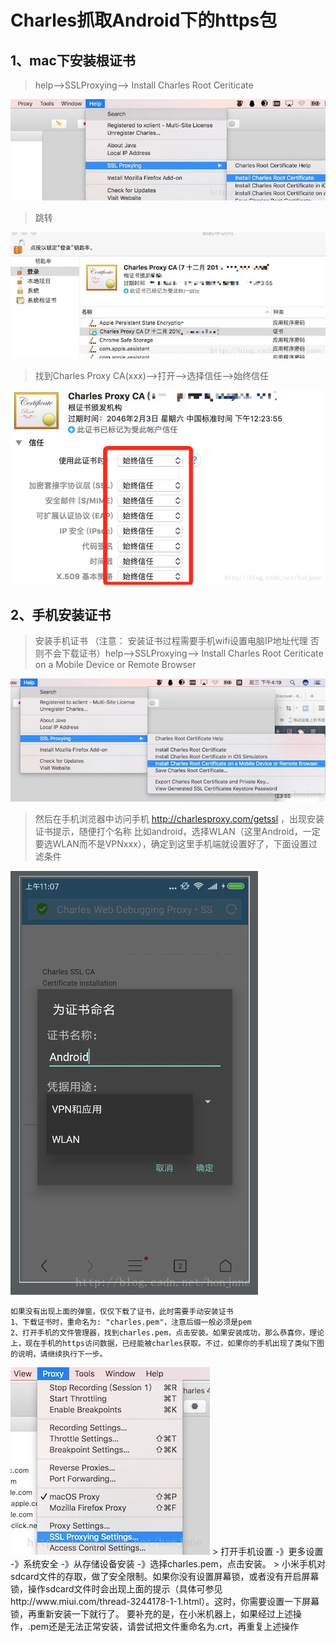 # Charles抓取Android下的https包

## 1、mac下安装根证书

> help–>SSLProxying–> Install Charles Root Ceriticate
<img src="./img/1.jpeg"/>

> 跳转
<img src="./img/2.jpeg"/>

> 找到Charles Proxy CA(xxx)——>打开——>选择信任——>始终信任
<img src="./img/3.jpeg"/>

## 2、手机安装证书

> 安装手机证书 （注意： 安装证书过程需要手机wifi设置电脑IP地址代理 否则不会下载证书）help–>SSLProxying–> Install Charles Root Ceriticate on a Mobile Device or Remote Browser
<img src="./img/4.jpeg" />

> 然后在手机浏览器中访问手机 http://charlesproxy.com/getssl ，出现安装证书提示，随便打个名称 比如android，选择WLAN（这里Android，一定要选WLAN而不是VPNxxx），确定到这里手机端就设置好了，下面设置过滤条件
<img src="./img/5.jpeg" />

```
如果没有出现上面的弹窗，仅仅下载了证书，此时需要手动安装证书
1、下载证书时，重命名为: "charles.pem"，注意后缀一般必须是pem
2、打开手机的文件管理器，找到charles.pem，点击安装。如果安装成功，那么恭喜你，理论上，现在手机的https访问数据，已经能被charles获取。不过，如果你的手机出现了类似下图的说明，请继续执行下一步。
```
<img src="./img/6.jpeg"/>
> 打开手机设置 -》更多设置 -》系统安全 -》从存储设备安装 -》选择charles.pem，点击安装。
> 小米手机对sdcard文件的存取，做了安全限制。如果你没有设置屏幕锁，或者没有开启屏幕锁，操作sdcard文件时会出现上面的提示（具体可参见http://www.miui.com/thread-3244178-1-1.html）。这时，你需要设置一下屏幕锁，再重新安装一下就行了。
要补充的是，在小米机器上，如果经过上述操作，.pem还是无法正常安装，请尝试把文件重命名为.crt，再重复上述操作